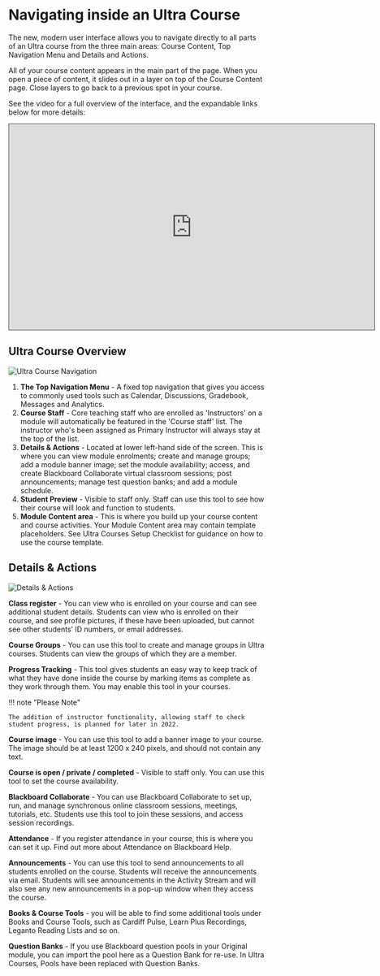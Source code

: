 # Navigating inside an Ultra Course

The new, modern user interface allows you to navigate directly to all parts of an Ultra course from the three main areas: Course Content, Top Navigation Menu and Details and Actions. 

All of your course content appears in the main part of the page. When you open a piece of content, it slides out in a layer on top of the Course Content page. Close layers to go back to a previous spot in your course.

See the video for a full overview of the interface, and the expandable links below for more details:

<iframe src="https://cardiff.cloud.panopto.eu/Panopto/Pages/Embed.aspx?id=d25a0b26-00c7-47f3-9e8e-aecf01555564&autoplay=false&offerviewer=true&showtitle=true&showbrand=true&captions=false&interactivity=all" height="405" width="720" style="border: 1px solid #464646;" allowfullscreen allow="autoplay"></iframe>

## Ultra Course Overview

![Ultra Course Navigation](https://xerte.cardiff.ac.uk/USER-FILES/18321-wdmsev-site/media/screenshots/Ultra_navigation/interface_overview.jpg)

1. **The Top Navigation Menu** - A fixed top navigation that gives you access to commonly used tools such as Calendar, Discussions, Gradebook, Messages and Analytics.
2. **Course Staff** - Core teaching staff who are enrolled as 'Instructors' on a module will automatically be featured in the 'Course staff' list. The instructor who's been assigned as Primary Instructor will always stay at the top of the list.
3. **Details & Actions** - Located at lower left-hand side of the screen. This is where you can view module enrolments; create and manage groups; add a module banner image; set the module availability; access, and create Blackboard Collaborate virtual classroom sessions; post announcements; manage test question banks; and add a module schedule.
4. **Student Preview** - Visible to staff only. Staff can use this tool to see how their course will look and function to students.
5. **Module Content area** - This is where you build up your course content and course activities. Your Module Content area may contain template placeholders. See Ultra Courses Setup Checklist for guidance on how to use the course template.

## Details & Actions

![Details & Actions](https://xerte.cardiff.ac.uk/USER-FILES/18321-wdmsev-site/media/screenshots/Ultra_navigation/details_and_actions.jpg)

**Class register** - You can view who is enrolled on your course and can see additional student details. Students can view who is enrolled on their course, and see profile pictures, if these have been uploaded, but cannot see other students’ ID numbers, or email addresses.

**Course Groups** - You can use this tool to create and manage groups in Ultra courses. Students can view the groups of which they are a member.

**Progress Tracking** - This tool gives students an easy way to keep track of what they have done inside the course by marking items as complete as they work through them. You may enable this tool in your courses.

!!! note "Please Note"

    The addition of instructor functionality, allowing staff to check student progress, is planned for later in 2022.

**Course image** - You can use this tool to add a banner image to your course. The image should be at least 1200 x 240 pixels, and should not contain any text.

**Course is open / private / completed** - Visible to staff only. You can use this tool to set the course availability.

**Blackboard Collaborate** - You can use Blackboard Collaborate to set up, run, and manage synchronous online classroom sessions, meetings, tutorials, etc. Students use this tool to join these sessions, and access session recordings.

**Attendance** - If you register attendance in your course, this is where you can set it up. Find out more about Attendance on Blackboard Help.

**Announcements** - You can use this tool to send announcements to all students enrolled on the course. Students will receive the announcements via email. Students will see announcements in the Activity Stream and will also see any new announcements in a pop-up window when they access the course.

**Books & Course Tools** - you will be able to find some additional tools under Books and Course Tools, such as Cardiff Pulse, Learn Plus Recordings, Leganto Reading Lists and so on.

**Question Banks** - If you use Blackboard question pools in your Original module, you can import the pool here as a Question Bank for re-use. In Ultra Courses, Pools have been replaced with Question Banks.
